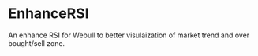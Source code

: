 # EnhanceRSI

An enhance RSI for Webull to better visulaization of market trend and over bought/sell zone.
